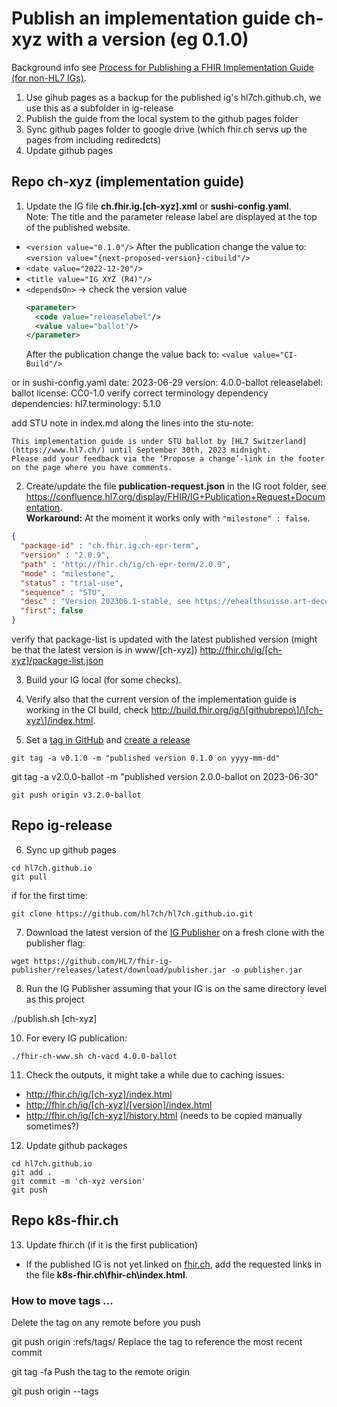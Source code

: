 # Publish an implementation guide ch-xyz with a version (eg 0.1.0)

Background info see [Process for Publishing a FHIR Implementation Guide (for non-HL7 IGs)](https://confluence.hl7.org/pages/viewpage.action?pageId=104580055).

1. Use gihub pages as a backup for the published ig's hl7ch.github.ch, we use this as a subfolder in ig-release 
2. Publish the guide from the local system to the github pages folder
3. Sync github pages folder to google drive (which fhir.ch servs up the pages from including rediredcts)
4. Update github pages

## Repo ch-xyz (implementation guide)

1. Update the IG file **ch.fhir.ig.[ch-xyz].xml** or **sushi-config.yaml**.   
Note: The title and the parameter release label are displayed at the top of the published website.
* `<version value="0.1.0"/>`
   After the publication change the value to: `<version value="{next-proposed-version}-cibuild"/>`
* `<date value="2022-12-20"/>`
* `<title value="IG XYZ (R4)"/>`
* `<dependsOn>` -> check the version value
   ``` xml
   <parameter>
     <code value="releaselabel"/>
     <value value="ballot"/>
   </parameter>
   ```
   After the publication change the value back to: `<value value="CI-Build"/>`

or in sushi-config.yaml
date: 2023-06-29
version: 4.0.0-ballot
releaselabel: ballot
license: CC0-1.0
verify correct terminology dependency
dependencies:
  hl7.terminology: 5.1.0

add STU note in index.md along the lines into the stu-note:

```
This implementation guide is under STU ballot by [HL7 Switzerland](https://www.hl7.ch/) until September 30th, 2023 midnight.
Please add your feedback via the ‘Propose a change’-link in the footer on the page where you have comments. 
```

2. Create/update the file **publication-request.json** in the IG root folder, see https://confluence.hl7.org/display/FHIR/IG+Publication+Request+Documentation.   
   **Workaround:** At the moment it works only with `"milestone" : false`.

```json
{
  "package-id" : "ch.fhir.ig.ch-epr-term",
  "version" : "2.0.9",
  "path" : "http://fhir.ch/ig/ch-epr-term/2.0.9",
  "mode" : "milestone",
  "status" : "trial-use",
  "sequence" : "STU",
  "desc" : "Version 202306.1-stable, see https://ehealthsuisse.art-decor.org/ch-epr-html-20230608T154548/project.html for changelog",
  "first": false
}
```

verify that package-list is updated with the latest published version (might be that the latest version is in www/[ch-xyz])
http://fhir.ch/ig/[ch-xyz]/package-list.json

3. Build your IG local (for some checks).

4. Verify also that the current version of the implementation guide is working in the CI build, check http://build.fhir.org/ig/\[githubrepo\]/\[ch-xyz\]/index.html.

5. Set a [tag in GitHub](https://git-scm.com/book/en/v2/Git-Basics-Tagging) and [create a release](https://docs.github.com/en/repositories/releasing-projects-on-github/managing-releases-in-a-repository#creating-a-release)
```
git tag -a v0.1.0 -m "published version 0.1.0 on yyyy-mm-dd"
```
git tag -a v2.0.0-ballot -m "published version 2.0.0-ballot on 2023-06-30"


```
git push origin v3.2.0-ballot
```

## Repo ig-release

6. Sync up github pages

```
cd hl7ch.github.io
git pull
```

if for the first time:

```
git clone https://github.com/hl7ch/hl7ch.github.io.git
```

7. Download the latest version of the [IG Publisher](https://github.com/HL7/fhir-ig-publisher/releases) on a fresh clone with the publisher flag:
```
wget https://github.com/HL7/fhir-ig-publisher/releases/latest/download/publisher.jar -o publisher.jar
```

8. Run the IG Publisher assuming that your IG is on the same directory level as this project 

./publish.sh [ch-xyz]


10.  For every IG publication:

```
./fhir-ch-www.sh ch-vacd 4.0.0-ballot
```

11. Check the outputs, it might take a while due to caching issues:
* http://fhir.ch/ig/[ch-xyz]/index.html
* http://fhir.ch/ig/[ch-xyz]/[version]/index.html
* http://fhir.ch/ig/[ch-xyz]/history.html   (needs to be copied manually sometimes?)


12. Update github packages

```
cd hl7ch.github.io 
git add .
git commit -m 'ch-xyz version'
git push   
```

## Repo k8s-fhir.ch
13. Update fhir.ch (if it is the first publication)
* If the published IG is not yet linked on [fhir.ch](http://fhir.ch/), add the requested links in the file **k8s-fhir.ch\fhir-ch\index.html**.


### How to move tags ...

Delete the tag on any remote before you push

git push origin :refs/tags/<tagname>
Replace the tag to reference the most recent commit

git tag -fa <tagname>
Push the tag to the remote origin

git push origin --tags
